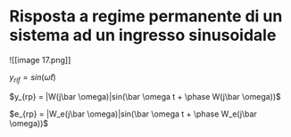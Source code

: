 # Risposta a regime permanente di un sistema ad un ingresso sinusoidale

![[image 17.png]]

$y_{rif} = sin(\bar \omega t)$﻿

$y_{rp} = |W(j\bar \omega)|sin(\bar \omega t + \phase W(j\bar \omega))$﻿

$e_{rp} = |W_e(j\bar \omega)|sin(\bar \omega t + \phase W_e(j\bar \omega))$﻿
